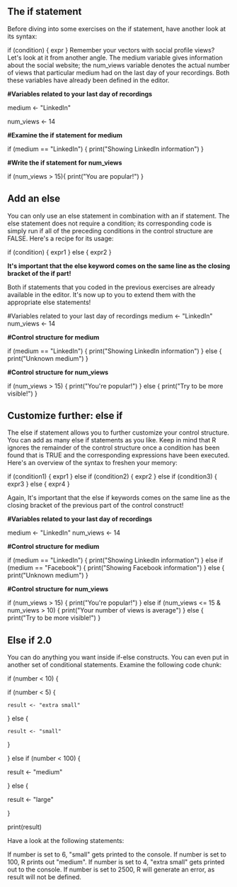 ## The if statement

Before diving into some exercises on the if statement, have another look at its syntax:

if (condition) {
  expr
}
Remember your vectors with social profile views? Let's look at it from another angle. The medium variable gives information about the social website; the num_views variable denotes the actual number of views that particular medium had on the last day of your recordings. Both these variables have already been defined in the editor.

**#Variables related to your last day of recordings**

medium <- "LinkedIn"

num_views <- 14

**#Examine the if statement for medium**

if (medium == "LinkedIn") {
  print("Showing LinkedIn information")
}

**#Write the if statement for num_views**

if (num_views > 15){
print("You are popular!")
  }

## Add an else

You can only use an else statement in combination with an if statement. The else statement does not require a condition; its corresponding code is simply run if all of the preceding conditions in the control structure are FALSE. Here's a recipe for its usage:

if (condition) {
  expr1
} else {
  expr2
}

**It's important that the else keyword comes on the same line as the closing bracket of the if part!**

Both if statements that you coded in the previous exercises are already available in the editor. It's now up to you to extend them with the appropriate else statements!

#Variables related to your last day of recordings
medium <- "LinkedIn"
num_views <- 14

**#Control structure for medium**

if (medium == "LinkedIn") {
  print("Showing LinkedIn information")
} else {
  print("Unknown medium")
}

**#Control structure for num_views**

if (num_views > 15) {
  print("You're popular!")
} else {
  print("Try to be more visible!")
}

## Customize further: else if

The else if statement allows you to further customize your control structure. You can add as many else if statements as you like. Keep in mind that R ignores the remainder of the control structure once a condition has been found that is TRUE and the corresponding expressions have been executed. Here's an overview of the syntax to freshen your memory:

if (condition1) {
  expr1
} else if (condition2) {
  expr2
} else if (condition3) {
  expr3
} else {
  expr4
}

Again, It's important that the else if keywords comes on the same line as the closing bracket of the previous part of the control construct!


**#Variables related to your last day of recordings**

medium <- "LinkedIn"
num_views <- 14

**#Control structure for medium**

if (medium == "LinkedIn") {
  print("Showing LinkedIn information")
} else if (medium == "Facebook") {
  print("Showing Facebook information")
} else {
  print("Unknown medium")
}

**#Control structure for num_views**

if (num_views > 15) {
  print("You're popular!")
} else if (num_views <= 15 & num_views > 10) {
  print("Your number of views is average")
} else {
  print("Try to be more visible!")
}

## Else if 2.0

You can do anything you want inside if-else constructs. You can even put in another set of conditional statements. Examine the following code chunk:

if (number < 10) {

  if (number < 5) {
  
    result <- "extra small"
    
  } else {
  
    result <- "small"
    
  }
  
} else if (number < 100) {

  result <- "medium"
  
} else {

  result <- "large"
  
}

print(result)

Have a look at the following statements:

If number is set to 6, "small" gets printed to the console.
If number is set to 100, R prints out "medium".
If number is set to 4, "extra small" gets printed out to the console.
If number is set to 2500, R will generate an error, as result will not be defined.








